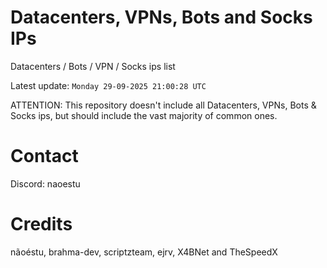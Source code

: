 # Datacenters, VPNs, Bots and Socks IPs
 
Datacenters / Bots / VPN / Socks ips list

Latest update: `Monday 29-09-2025 21:00:28 UTC` 

ATTENTION: This repository doesn't include all Datacenters, VPNs, Bots & Socks ips, 
but should include the vast majority of common ones.

# Contact
Discord: naoestu

# Credits
nãoéstu, brahma-dev, scriptzteam, ejrv, X4BNet and TheSpeedX
